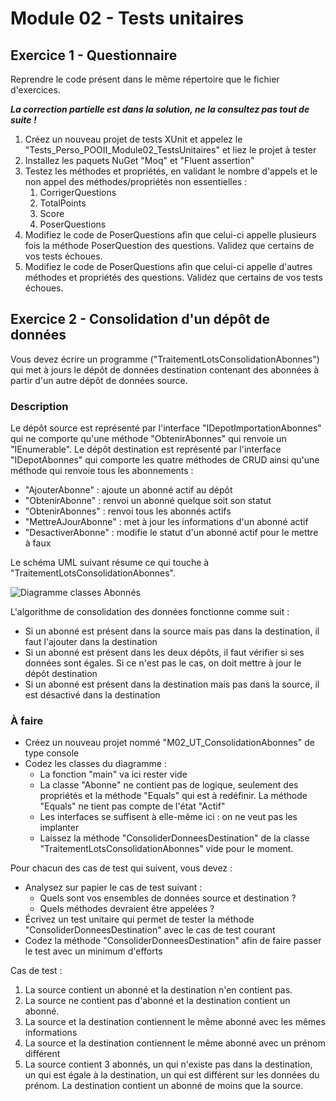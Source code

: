 # Module 02 - Tests unitaires

## Exercice 1 - Questionnaire

Reprendre le code présent dans le même répertoire que le fichier d'exercices.

***La correction partielle est dans la solution, ne la consultez pas tout de suite !***

1. Créez un nouveau projet de tests XUnit et appelez le "Tests_Perso_POOII_Module02_TestsUnitaires" et liez le projet à tester
2. Installez les paquets NuGet "Moq" et "Fluent assertion"
3. Testez les méthodes et propriétés, en validant le nombre d'appels et le non appel des méthodes/propriétés non essentielles :
   1. CorrigerQuestions
   2. TotalPoints
   3. Score
   4. PoserQuestions
4. Modifiez le code de PoserQuestions afin que celui-ci appelle plusieurs fois la méthode PoserQuestion des questions. Validez que certains de vos tests échoues.
5. Modifiez le code de PoserQuestions afin que celui-ci appelle d'autres méthodes et propriétés des questions. Validez que certains de vos tests échoues.

## Exercice 2 - Consolidation d'un dépôt de données

Vous devez écrire un programme ("TraitementLotsConsolidationAbonnes") qui met à jours le dépôt de données destination contenant des abonnées à partir d'un autre dépôt de données source.

### Description

Le dépôt source est représenté par l'interface "IDepotImportationAbonnes" qui ne comporte qu'une méthode "ObtenirAbonnes" qui renvoie un "IEnumerable<Abonne>". Le dépôt destination est représenté par l'interface "IDepotAbonnes" qui comporte les quatre méthodes de CRUD ainsi qu'une méthode qui renvoie tous les abonnements :

- "AjouterAbonne" : ajoute un abonné actif au dépôt
- "ObtenirAbonne" : renvoi un abonné quelque soit son statut
- "ObtenirAbonnes" : renvoi tous les abonnés actifs
- "MettreAJourAbonne" : met à jour les informations d'un abonné actif
- "DesactiverAbonne" : modifie le statut d'un abonné actif pour le mettre à faux

Le schéma UML suivant résume ce qui touche à "TraitementLotsConsolidationAbonnes".

![Diagramme classes Abonnés](../images/Module02_TestsUnitaires/diag/abonnes/Abonnes.png)

L'algorithme de consolidation des données fonctionne comme suit :

- Si un abonné est présent dans la source mais pas dans la destination, il faut l'ajouter dans la destination
- Si un abonné est présent dans les deux dépôts, il faut vérifier si ses données sont égales. Si ce n'est pas le cas, on doit mettre à jour le dépôt destination
- Si un abonné est présent dans la destination mais pas dans la source, il est désactivé dans la destination

### À faire

- Créez un nouveau projet nommé "M02_UT_ConsolidationAbonnes" de type console
- Codez les classes du diagramme :
  - La fonction "main" va ici rester vide
  - La classe "Abonne" ne contient pas de logique, seulement des propriétés et la méthode "Equals" qui est à redéfinir. La méthode "Equals" ne tient pas compte de l'état "Actif"
  - Les interfaces se suffisent à elle-même ici : on ne veut pas les implanter
  - Laissez la méthode "ConsoliderDonneesDestination" de la classe "TraitementLotsConsolidationAbonnes" vide pour le moment.

Pour chacun des cas de test qui suivent, vous devez :

- Analysez sur papier le cas de test suivant :
  - Quels sont vos ensembles de données source et destination ?
  - Quels méthodes devraient être appelées ?
- Écrivez un test unitaire qui permet de tester la méthode "ConsoliderDonneesDestination" avec le cas de test courant
- Codez la méthode "ConsoliderDonneesDestination" afin de faire passer le test avec un minimum d'efforts

Cas de test :

1. La source contient un abonné et la destination n'en contient pas.
2. La source ne contient pas d'abonné et la destination contient un abonné.
3. La source et la destination contiennent le même abonné avec les mêmes informations
4. La source et la destination contiennent le même abonné avec un prénom différent
5. La source contient 3 abonnés, un qui n'existe pas dans la destination, un qui est égale à la destination, un qui est différent sur les données du prénom. La destination contient un abonné de moins que la source.
